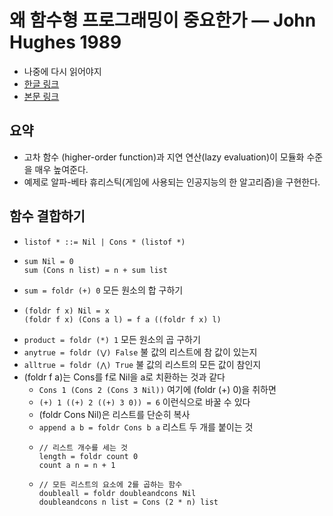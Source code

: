 # 왜 함수형 프로그래밍이 중요한가 — John Hughes 1989

- 나중에 다시 읽어야지
- [한글 링크](https://medium.com/@jooyunghan/%EC%99%9C-%ED%95%A8%EC%88%98%ED%98%95-%ED%94%84%EB%A1%9C%EA%B7%B8%EB%9E%98%EB%B0%8D%EC%9D%B4-%EC%A4%91%EC%9A%94%ED%95%9C%EA%B0%80-john-hughes-1989-f6a1074a055b#.3x63auh15)
- [본문 링크](http://worrydream.com/refs/Hughes-WhyFunctionalProgrammingMatters.pdf)

## 요약
- 고차 함수 (higher-order function)과 지연 연산(lazy evaluation)이 모듈화 수준을 매우 높여준다.
- 예제로 알파-베타 휴리스틱(게임에 사용되는 인공지능의 한 알고리즘)을 구현한다.

## 함수 결합하기

- `listof * ::= Nil | Cons * (listof *)`
- ```
  sum Nil = 0
  sum (Cons n list) = n + sum list
  ```
- `sum = foldr (+) 0` 모든 원소의 합 구하기
- ```
  (foldr f x) Nil = x
  (foldr f x) (Cons a l) = f a ((foldr f x) l)
  ```
- `product = foldr (*) 1` 모든 원소의 곱 구하기
- `anytrue = foldr (⋁) False` 불 값의 리스트에 참 값이 있는지
- `alltrue = foldr (⋀) True` 불 값의 리스트의 모든 값이 참인지
- (foldr f a)는 Cons를 f로 Nil을 a로 치환하는 것과 같다
  - `Cons 1 (Cons 2 (Cons 3 Nil))` 여기에 (foldr (+) 0)을 취하면
  - `(+) 1 ((+) 2 ((+) 3 0)) = 6` 이런식으로 바꿀 수 있다
  - (foldr Cons Nil)은 리스트를 단순히 복사
  - `append a b = foldr Cons b a` 리스트 두 개를 붙이는 것
  - ```
    // 리스트 개수를 세는 것
    length = foldr count 0
    count a n = n + 1
    ```
  - ```
    // 모든 리스트의 요소에 2를 곱하는 함수
    doubleall = foldr doubleandcons Nil
    doubleandcons n list = Cons (2 * n) list
    ```